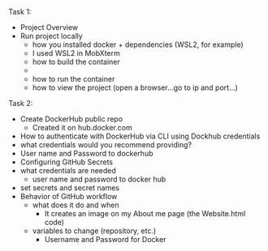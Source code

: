 Task 1:
- Project Overview
- Run project locally
  - how you installed docker + dependencies (WSL2, for example)
  -   I used WSL2 in MobXterm
  - how to build the container
  -   
  - how to run the container
  - how to view the project (open a browser...go to ip and port...)

Task 2:
- Create DockerHub public repo
  -   Created it on hub.docker.com
- How to authenticate with DockerHub via CLI using Dockhub credentials
-   what credentials would you recommend providing?
  -   User name and Password to dockerhub  
- Configuring GitHub Secrets
- what credentials are needed
  -   user name and password to docker hub
- set secrets and secret names
- Behavior of GitHub workflow
  - what does it do and when
    -   It creates an image on my About me page (the Website.html code)
  - variables to change (repository, etc.)
    -   Username and Password for Docker
